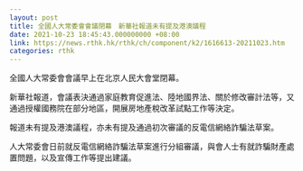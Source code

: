 ```yaml
---
layout: post
title: 全國人大常委會會議閉幕　新華社報道未有提及港澳議程
date: 2021-10-23 18:45:43.000000000 +08:00
link: https://news.rthk.hk/rthk/ch/component/k2/1616613-20211023.htm
categories: rthk
---
```


全國人大常委會會議早上在北京人民大會堂閉幕。

新華社報道，會議表決通過家庭教育促進法、陸地國界法、關於修改審計法等，又通過授權國務院在部分地區，開展房地產稅改革試點工作等決定。

報道未有提及港澳議程，亦未有提及通過初次審議的反電信網絡詐騙法草案。

人大常委會日前就反電信網絡詐騙法草案進行分組審議，與會人士有就詐騙財產處置問題，以及宣傳工作等提出建議。
